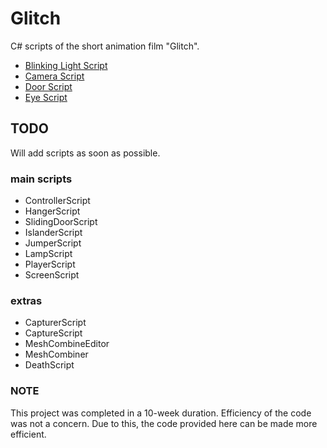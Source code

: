 # Glitch
C# scripts of the short animation film "Glitch".

- [Blinking Light Script](https://github.com/asenarana/Glitch#blinking-light-script)
- [Camera Script](https://github.com/asenarana/Glitch#camera-script)
- [Door Script](https://github.com/asenarana/Glitch#door-script)
- [Eye Script](https://github.com/asenarana/Glitch#eye-script)


## TODO
Will add scripts as soon as possible.
### main scripts
- ControllerScript
- HangerScript
- SlidingDoorScript
- IslanderScript
- JumperScript
- LampScript
- PlayerScript
- ScreenScript
### extras
- CapturerScript
- CaptureScript
- MeshCombineEditor
- MeshCombiner
- DeathScript

### NOTE
This project was completed in a 10-week duration. Efficiency of the code was not a concern. Due to this, the code provided here can be made more efficient.
